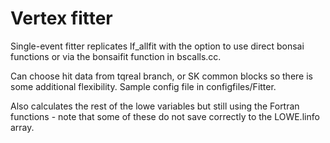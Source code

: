 # Vertex fitter

Single-event fitter replicates lf_allfit with the option to use direct bonsai functions or via the bonsaifit function in bscalls.cc. 

Can choose hit data from tqreal branch, or SK common blocks so there is some additional flexibility. Sample config file in configfiles/Fitter. 

Also calculates the rest of the lowe variables but still using the Fortran functions - note that some of these do not save correctly to the LOWE.linfo array.

